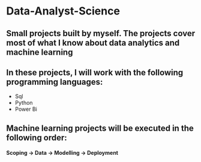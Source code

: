# Data-Analyst-Science
## Small projects built by myself. The projects cover most of what I know about data analytics and machine learning
## In these projects, I will work with the following programming languages:
- Sql
- Python
- Power Bi
## Machine learning projects will be executed in the following order:
#### Scoping -> Data -> Modelling -> Deployment 
